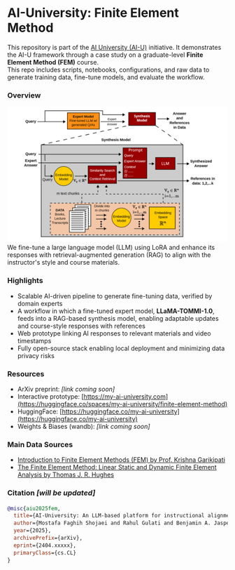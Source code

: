 # AI-University: Finite Element Method
This repository is part of the [AI University (AI-U)](https://my-ai-university.com) initiative. It demonstrates the AI-U framework through a case study on a graduate-level **Finite Element Method (FEM)** course.  \
This repo includes scripts, notebooks, configurations, and raw data to generate training data, fine-tune models, and evaluate the workflow.

### Overview
<img src="ai-u-framework.png" width="600">
We fine-tune a large language model (LLM) using LoRA and enhance its responses with retrieval-augmented generation (RAG) to align with the instructor's style and course materials.

### Highlights
- Scalable AI-driven pipeline to generate fine-tuning data, verified by domain experts
- A workflow in which a fine-tuned expert model, **LLaMA-TOMMI-1.0**, feeds into a RAG-based synthesis model, enabling adaptable updates and course-style responses with references
- Web prototype linking AI responses to relevant materials and video timestamps
- Fully open-source stack enabling local deployment and minimizing data privacy risks

### Resources
- ArXiv preprint: *[link coming soon]*
- Interactive prototype: [https://my-ai-university.com](https://huggingface.co/spaces/my-ai-university/finite-element-method)
- HuggingFace: [https://huggingface.co/my-ai-university](https://huggingface.co/my-ai-university)
- Weights & Biases (wandb): *[link coming soon]*

### Main Data Sources
- [Introduction to Finite Element Methods (FEM) by Prof. Krishna Garikipati](https://www.youtube.com/playlist?list=PLJhG_d-Sp_JHKVRhfTgDqbic_4MHpltXZ)
- [The Finite Element Method: Linear Static and Dynamic Finite Element Analysis by Thomas J. R. Hughes](https://www.google.com/books/edition/_/cHH2n_qBK0IC?hl=en)

### Citation *[will be updated]*
```bibtex
@misc{aiu2025fem,
  title={AI-University: An LLM-based platform for instructional alignment to scientific classrooms},
  author={Mostafa Faghih Shojaei and Rahul Gulati and Benjamin A. Jasperson and Shangshang Wang and Simone Cimolato and Dangli Cao and Willie Neiswanger and Krishna Garikipati},
  year={2025},
  archivePrefix={arXiv},
  eprint={2404.xxxxx},
  primaryClass={cs.CL}
}
```



